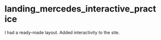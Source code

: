 # landing_mercedes_interactive_practice
I had a ready-made layout. Added interactivity to the site.
